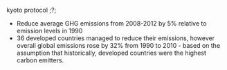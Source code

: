  kyoto protocol
 ;?;
- Reduce average GHG emissions from 2008-2012 by 5% relative to emission levels in 1990
- 36 developed countries managed to reduce their emissions, however overall global emissions rose by 32% from 1990 to 2010 - based on the assumption that historically, developed countries were the highest carbon emitters. 